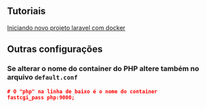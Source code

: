 ## Tutoriais
[Iniciando novo projeto laravel com docker](https://github.com/thiagotrancoso/docker/wiki/Iniciando-novo-projeto-laravel-com-docker)

## Outras configurações
### Se alterar o nome do container do PHP altere também no arquivo `default.conf`

```json
# O "php" na linha de baixo é o nome do container
fastcgi_pass php:9000;
```
